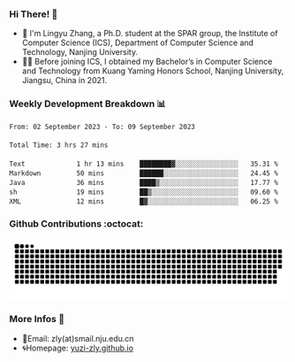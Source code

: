 ### Hi There! 👋 
- 🐳 I'm Lingyu Zhang, a Ph.D. student at the SPAR group, the Institute of Computer Science (ICS), Department of Computer Science and Technology, Nanjing University.
- 🧑‍🎓 Before joining ICS, I obtained my Bachelor’s in Computer Science and Technology from Kuang Yaming Honors School, Nanjing University, Jiangsu, China in 2021.

### Weekly Development Breakdown :bar_chart:

<!--START_SECTION:waka-->

```txt
From: 02 September 2023 - To: 09 September 2023

Total Time: 3 hrs 27 mins

Text             1 hr 13 mins    ████████▓░░░░░░░░░░░░░░░░   35.31 %
Markdown         50 mins         ██████░░░░░░░░░░░░░░░░░░░   24.45 %
Java             36 mins         ████▒░░░░░░░░░░░░░░░░░░░░   17.77 %
sh               19 mins         ██▒░░░░░░░░░░░░░░░░░░░░░░   09.60 %
XML              12 mins         █▓░░░░░░░░░░░░░░░░░░░░░░░   06.25 %
```

<!--END_SECTION:waka-->

### Github Contributions :octocat:

![](https://raw.githubusercontent.com/yuzi-zly/yuzi-zly/output/github-contribution-grid-snake.svg)              


### More Infos 📖

- 📧Email: zly(at)smail.nju.edu.cn
- 🌀Homepage: [yuzi-zly.github.io](https://yuzi-zly.github.io/)
